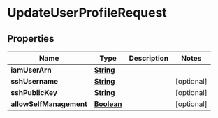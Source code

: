 

# UpdateUserProfileRequest


## Properties

| Name | Type | Description | Notes |
|------------ | ------------- | ------------- | -------------|
|**iamUserArn** | [**String**](String.md) |  |  |
|**sshUsername** | [**String**](String.md) |  |  [optional] |
|**sshPublicKey** | [**String**](String.md) |  |  [optional] |
|**allowSelfManagement** | [**Boolean**](Boolean.md) |  |  [optional] |



